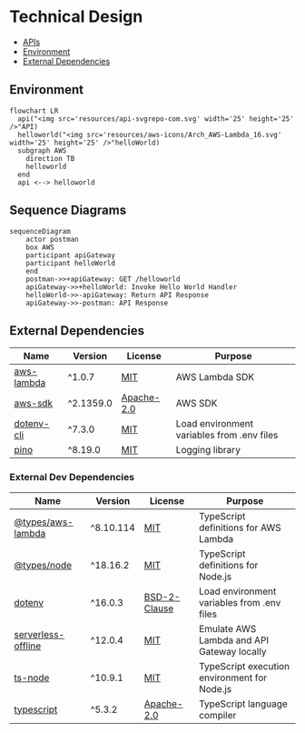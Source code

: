 # Technical Design

- [APIs](#apis)
- [Environment](#environment)
- [External Dependencies](#external-dependencies)

## Environment
```mermaid
flowchart LR
  api("<img src='resources/api-svgrepo-com.svg' width='25' height='25' />"API)
  helloworld("<img src='resources/aws-icons/Arch_AWS-Lambda_16.svg' width='25' height='25' />"helloWorld)
  subgraph AWS
    direction TB
    helloworld
  end
  api <--> helloworld
```

## Sequence Diagrams

```mermaid
sequenceDiagram
    actor postman 
    box AWS
    participant apiGateway
    participant helloWorld
    end
    postman->>+apiGateway: GET /helloworld
    apiGateway->>+helloWorld: Invoke Hello World Handler
    helloWorld->>-apiGateway: Return API Response
    apiGateway->>-postman: API Response
```

## External Dependencies

| Name       | Version    | License | Purpose       |
|------------|------------|---------|---------------|
| [aws-lambda](https://www.npmjs.com/package/aws-lambda) | ^1.0.7 | [MIT](https://github.com/awspilot/cli-lambda-deploy/blob/master/LICENSE) | AWS Lambda SDK |
| [aws-sdk](https://www.npmjs.com/package/aws-sdk)| ^2.1359.0 | [Apache-2.0](https://github.com/aws/aws-sdk-js/blob/master/LICENSE.txt) | AWS SDK       |
| [dotenv-cli](https://www.npmjs.com/package/dotenv-cli) | ^7.3.0 | [MIT](https://github.com/entropitor/dotenv-cli/blob/master/LICENSE) | Load environment variables from .env files |
| [pino](https://www.npmjs.com/package/pino) | ^8.19.0 | [MIT](https://github.com/pinojs/pino/blob/master/LICENSE) | Logging library |

### External Dev Dependencies

| Name            | Version       | License | Purpose                        |
|-----------------|---------------|---------|--------------------------------|
| [@types/aws-lambda](https://www.npmjs.com/package/@types/aws-lambda) | ^8.10.114  | [MIT](https://github.com/DefinitelyTyped/DefinitelyTyped/blob/master/LICENSE) | TypeScript definitions for AWS Lambda |
| [@types/node](https://www.npmjs.com/package/@types/node)       | ^18.16.2   | [MIT](https://github.com/DefinitelyTyped/DefinitelyTyped/blob/master/LICENSE) | TypeScript definitions for Node.js |
| [dotenv](https://www.npmjs.com/package/dotenv) | ^16.0.3    | [BSD-2-Clause](https://github.com/motdotla/dotenv/blob/master/LICENSE) | Load environment variables from .env files |
| [serverless-offline](https://www.npmjs.com/package/serverless-offline?activeTab=readme) | ^12.0.4   |     [MIT](https://github.com/dherault/serverless-offline/blob/master/LICENSE)    | Emulate AWS Lambda and API Gateway locally |
| [ts-node](https://www.npmjs.com/package/ts-node) | ^10.9.1 | [MIT](https://github.com/TypeStrong/ts-node/blob/main/LICENSE) | TypeScript execution environment for Node.js |
| [typescript](https://www.npmjs.com/package/typescript) | ^5.3.2 | [Apache-2.0](https://github.com/microsoft/TypeScript/blob/main/LICENSE.txt) | TypeScript language compiler |

